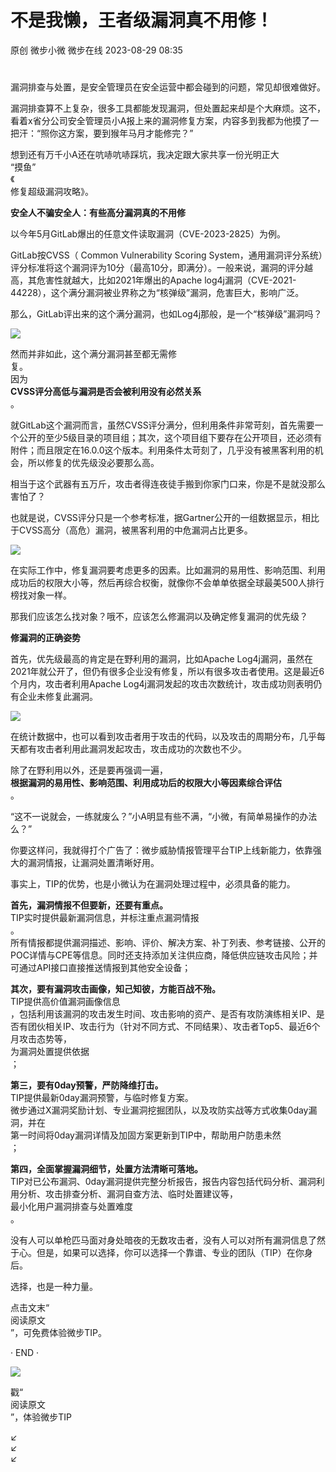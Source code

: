 #  不是我懒，王者级漏洞真不用修！   
原创 微步小微  微步在线   2023-08-29 08:35  
  
#   
  
  
漏洞排查与处置，是安全管理员在安全运营中都会碰到的问题，常见却很难做好。  
  
漏洞排查算不上复杂，很多工具都能发现漏洞，但处置起来却是个大麻烦。这不，看着x省分公司安全管理员小A报上来的漏洞修复方案，内容多到我都为他摸了一把汗：“照你这方案，要到猴年马月才能修完？”  
  
想到还有万千小A还在吭哧吭哧踩坑，我决定跟大家共享一份光明正大  
“摸鱼”  
《  
修复超级漏洞攻略》。  
  
  
**安全人不骗安全人：有些高分漏洞真的不用修**  
  
以今年5月GitLab爆出的任意文件读取漏洞（CVE-2023-2825）为例。  
  
GitLab按CVSS（ Common Vulnerability Scoring System，通用漏洞评分系统）评分标准将这个漏洞评为10分（最高10分，即满分）。一般来说，漏洞的评分越高，其危害性就越大，比如2021年爆出的Apache log4j漏洞（CVE-2021-44228），这个满分漏洞被业界称之为“核弹级”漏洞，危害巨大，影响广泛。  
  
那么，GitLab评出来的这个满分漏洞，也如Log4j那般，是一个“核弹级”漏洞吗？  
  
![](https://mmbiz.qpic.cn/mmbiz_png/Yv6ic9zgr5hSMdicW7P0vY2EJJvIL2eMgHtad6HSfRvxZkywBHZUaicXgcwQ2SicRV18lW1BCElC9J0IfsRRT53cOw/640?wx_fmt=png "")  
  
  
然而并非如此，这个满分漏洞甚至都无需修  
复。  
因为  
**CVSS评分高低与漏洞是否会被利用没有必然关系**  
。  
  
就GitLab这个漏洞而言，虽然CVSS评分满分，但利用条件非常苛刻，首先需要一个公开的至少5级目录的项目组；其次，这个项目组下要存在公开项目，还必须有附件；而且限定在16.0.0这个版本。利用条件太苛刻了，几乎没有被黑客利用的机会，所以修复的优先级没必要那么高。  
  
相当于这个武器有五万斤，攻击者得连夜徒手搬到你家门口来，你是不是就没那么害怕了？  
  
也就是说，CVSS评分只是一个参考标准，据Gartner公开的一组数据显示，相比于CVSS高分（高危）漏洞，被黑客利用的中危漏洞占比更多。  
  
![](https://mmbiz.qpic.cn/mmbiz_png/Yv6ic9zgr5hSMdicW7P0vY2EJJvIL2eMgHXjMCFD9LvLfvTaZiaDIey48ORHvBBttUbt4cVqnCvfa0CEiaxeoOdphA/640?wx_fmt=png "")  
  
在实际工作中，修复漏洞要考虑更多的因素。比如漏洞的易用性、影响范围、利用成功后的权限大小等，然后再综合权衡，就像你不会单单依据全球最美500人排行榜找对象一样。  
  
那我们应该怎么找对象？哦不，应该怎么修漏洞以及确定修复漏洞的优先级？  
  
  
**修漏洞的正确姿势**  
  
首先，优先级最高的肯定是在野利用的漏洞，比如Apache Log4j漏洞，虽然在2021年就公开了，但仍有很多企业没有修复，所以有很多攻击者使用。这是最近6个月内，攻击者利用Apache Log4j漏洞发起的攻击次数统计，攻击成功则表明仍有企业未修复此漏洞。   
  
![](https://mmbiz.qpic.cn/mmbiz_png/Yv6ic9zgr5hSMdicW7P0vY2EJJvIL2eMgHudM1es2tGVGbwhhnc9qTXFgzNdY12ia9g36ib2EomSVe6b64mkBUhOwA/640?wx_fmt=png "")  
  
在统计数据中，也可以看到攻击者用于攻击的代码，以及攻击的周期分布，几乎每天都有攻击者利用此漏洞发起攻击，攻击成功的次数也不少。  
  
除了在野利用以外，还是要再强调一遍，  
**根据漏洞的易用性、影响范围、利用成功后的权限大小等因素综合评估**  
。  
  
“这不一说就会，一练就废么？”小A明显有些不满，“小微，有简单易操作的办法么？”  
  
你要这样问，我就得打个广告了：微步威胁情报管理平台TIP上线新能力，依靠强大的漏洞情报，让漏洞处置清晰好用。  
  
事实上，TIP的优势，也是小微认为在漏洞处理过程中，必须具备的能力。  
  
**首先，漏洞情报不但要新，还要有重点。**  
TIP实时提供最新漏洞信息，并标注重点漏洞情报  
。  
所有情报都提供漏洞描述、影响、评价、解决方案、补丁列表、参考链接、公开的POC详情与CPE等信息。同时还支持添加关注供应商，降低供应链攻击风险；并可通过API接口直接推送情报到其他安全设备；  
  
**其次，要有漏洞攻击画像，知己知彼，方能百战不殆。**  
TIP提供高价值漏洞画像信息  
，包括利用该漏洞的攻击发生时间、攻击影响的资产、是否有攻防演练相关IP、是否有团伙相关IP、攻击行为（针对不同方式、不同结果）、攻击者Top5、最近6个月攻击态势等，  
为漏洞处置提供依据  
；  
  
**第三，要有0day预警，严防降维打击。**  
TIP提供最新0day漏洞预警，与临时修复方案。  
微步通过X漏洞奖励计划、专业漏洞挖掘团队，以及攻防实战等方式收集0day漏洞，并在  
第一时间将0day漏洞详情及加固方案更新到TIP中，帮助用户防患未然  
；  
  
**第四，全面掌握漏洞细节，处置方法清晰可落地。**  
TIP对已公布漏洞、0day漏洞提供完整分析报告，报告内容包括代码分析、漏洞利用分析、攻击排查分析、漏洞自查方法、临时处置建议等，  
最小化用户漏洞排查与处置难度  
。  
  
没有人可以单枪匹马面对身处暗夜的无数攻击者，没有人可以对所有漏洞信息了然于心。但是，如果可以选择，你可以选择一个靠谱、专业的团队（TIP）在你身后。  
  
选择，也是一种力量。  
  
点击文末“  
阅读原文  
”，可免费体验微步TIP。  
  
  
· END ·  
  
  
  
![](https://mmbiz.qpic.cn/mmbiz_png/Yv6ic9zgr5hRYwmkFFVSsK0fQGJBGqwl6gYoAG5F1cXgRMNjT0PLZibxZyLvJ2PdcOiczbIv7Vl7xQVgzibia4JiafzQ/640?wx_fmt=png&wxfrom=5&wx_lazy=1&wx_co=1 "")  
  
戳“  
阅读原文  
”，体验微步TIP  
  
↙  
↙  
↙  
  
